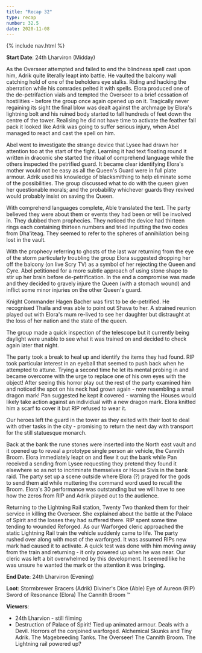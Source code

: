 ```yaml
---
title: "Recap 32"
type: recap
number: 32.5
date: 2020-11-08
---
```


{% include nav.html %}

**Start Date**: 24th Lharviron (Midday)

As the Overseer attempted and failed to end the blindness spell cast upon him, Adrik quite literally leapt into battle. He vaulted the balcony wall catching hold of one of the beholders eye stalks. Riding and hacking the aberration while his comrades pelted it with spells. Elora produced one of the de-petrifaction vials and tempted the Overseer to a brief cessation of hostilities - before the group once again opened up on it. Tragically never regaining its sight the final blow was dealt against the archmage by Elora's lightning bolt and his ruined body started to fall hundreds of feet down the centre of the tower. Realising he did not have time to activate the feather fall pack it looked like Adrik was going to suffer serious injury, when Abel managed to react and cast the spell on him. 

Abel went to investigate the strange device that Lysee had drawn her attention too at the start of the fight. Learning it had text floating round it written in draconic she started the ritual of comprehend language while the others inspected the petrified guard. It became clear identifying Elora's mother would not be easy as all the Queen's Guard were in full plate armour. Adrik used his knowledge of blacksmithing to help eliminate some of the possibilities. The group discussed what to do with the queen given her questionable morals; and the probability whichever guards they revived would probably insist on saving the Queen.

With comprehend languages complete, Able translated the text. The party believed they were about them or events they had been or will be involved in. They dubbed them prophecies. They noticed the device had thirteen rings each containing thirteen numbers and tried inputting the two codes from Dha'iteag. They seemed to refer to the spheres of annihilation being lost in the vault.

With the prophecy referring to ghosts of the last war returning from the eye of the storm particularly troubling the group Elora suggested dropping her off the balcony (on live Scry TV) as a symbol of her rejecting the Queen and Cyre. Abel petitioned for a more subtle approach of using stone shape to stir up her brain before de-petrification. In the end a compromise was made and they decided to gravely injure the Queen (with a stomach wound) and inflict some minor injuries on the other Queen's guard.

Knight Commander Hagen Bacher was first to be de-petrified. He recognised Thaila and was able to point out Shava to her. A strained reunion played out with Elora's mum re-lived to see her daughter but distraught at the loss of her nation and the state of the queen.

The group made a quick inspection of the telescope but it currently being daylight were unable to see what it was trained on and decided to check again later that night.

The party took a break to heal up and identify the items they had found. RIP took particular interest in an eyeball that seemed to push back when he attempted to attune. Trying a second time he let its mental probing in and became overcome with the urge to replace one of his own eyes with the object! After seeing this horror play out the rest of the party examined him and noticed the spot on his neck had grown again - now resembling a small dragon mark! Pan suggested he kept it covered - warning the Houses would likely take action against an individual with a new dragon mark. Elora knitted him a scarf to cover it but RIP refused to wear it.

Our heroes left the guard in the tower as they exited with their loot to deal with other tasks in the city - promising to return the next day with transport for the still statuesque monarch. 

Back at the bank the rune stones were inserted into the North east vault and it opened up to reveal a prototype single person air vehicle, the Cannith Broom. Elora immediately leapt on and flew it out the bank while Pan received a sending from Lysee requesting they pretend they found it elsewhere so as not to incriminate themselves or House Sivis in the bank raid. The party set up a scene outside where Elora (?) prayed for the gods to send them aid while muttering the command word used to recall the Broom. Elora's 30 performance was outstanding but we will have to see how the zeros from RIP and Adrik played out to the audience.

Returning to the Lightning Rail station, Twenty Two thanked them for their service in killing the Overseer. She explained about the battle at the Palace of Spirit and the losses they had suffered there. RIP spent some time tending to wounded Reforged. As our Warforged cleric approached the static Lightning Rail train the vehicle suddenly came to life. The party rushed over along with most of the warforged. It was assumed RIPs new mark had caused it to activate. A quick test was done with him moving away from the train and returning - it only powered up when he was near. Our cleric was left a bit overwhelmed by this development. It seemed like he was unsure he wanted the mark or the attention it was bringing.

**End Date**: 24th Lharviron (Evening)

**Loot**: Stormbrewer Bracers (Adrik) Diviner's Dice (Able) Eye of Aureon (RIP) Sword of Resonance (Elora) The Cannith Broom ™

**Viewers**:
- 24th Lharvion - still filming
 - Destruction of Palace of Spirit! Tied up animated armour. Deals with a Devil. Horrors of the conjoined warforged. Alchemical Skunks and Tiny Adrik. The Magebreeding Tanks. The Overseer! The Cannith Broom. The Lightning rail powered up?